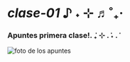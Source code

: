 # _clase-01_ ♪ ˖ ⊹ ♬˚₊‧

### Apuntes primera clase!. ݁₊ ⊹ . ݁˖ . ݁

![_foto de los apuntes_](./apuntes.jpg)
